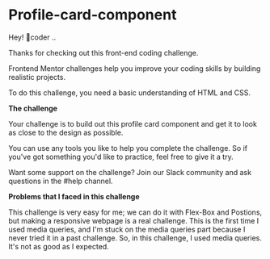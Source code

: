 # Profile-card-component


Hey! 👋coder ..

Thanks for checking out this front-end coding challenge.

Frontend Mentor challenges help you improve your coding skills by building realistic projects.

To do this challenge, you need a basic understanding of HTML and CSS.

**The challenge**

Your challenge is to build out this profile card component and get it to look as close to the design as possible.

You can use any tools you like to help you complete the challenge. So if you've got something you'd like to practice, feel free to give it a try.

Want some support on the challenge? Join our Slack community and ask questions in the #help channel.


**Problems that I faced in this challenge**

This challenge is very easy for me; we can do it with Flex-Box and Postions, but making a responsive webpage is a real challenge. This is the first time I used media queries, and I'm stuck on the media queries part because I never tried it in a past challenge. So, in this challenge, I used media queries. It's not as good as I expected.




